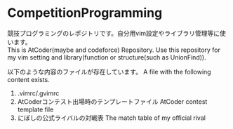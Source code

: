 # CompetitionProgramming
競技プログラミングのレポジトリです。自分用vim設定やライブラリ管理等に使います。<br>
This is AtCoder(maybe and codeforce) Repository. Use this repository for my vim setting and library(function or structure(such as UnionFind)).

以下のような内容のファイルが存在しています。 A file with the following content exists.

1. .vimrc/.gvimrc 
2. AtCoderコンテスト出場時のテンプレートファイル AtCoder contest template file
3. にぼしの公式ライバルの対戦表 The match table of my official rival 
